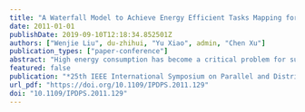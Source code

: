 ```yaml
---
title: "A Waterfall Model to Achieve Energy Efficient Tasks Mapping for Large Scale GPU Clusters"
date: 2011-01-01
publishDate: 2019-09-10T12:18:34.852501Z
authors: ["Wenjie Liu", du-zhihui, "Yu Xiao", admin, "Chen Xu"]
publication_types: ["paper-conference"]
abstract: "High energy consumption has become a critical problem for supercomputer systems. GPU clusters are becoming an increasingly popular architecture for building supercomputers because of its great improvement in performance. In this paper, we first formulate the tasks mapping problem as a mini-mal energy consumption problem with deadline constraint. Its optimizing object is very different from the traditional mapping problem which often aims at minimizing make span or minimizing response time. Then a Waterfall Energy Consumption Model, which abstracts the energy consumption of one GPU cluster system into several levels from high to low, is proposed to achieve an energy efficient tasks mapping for large scale GPU clusters. Based on our Waterfall Model, a new task mapping algorithm is developed which tries to apply different energy saving strategies to keep the system remaining at lower energy levels. Our mapping algorithm adopts the Dynamic Voltage Scaling, Dynamic Resource Scaling and β-migration for GPU sub-task to significantly reduce the energy consumption and achieve a better load balance for GPU clusters. A task generator based on the real task traces is developed and the simulation results show that our mapping algorithm based on the Waterfall Model can reduce nearly 50% energy consumption compared with traditional approaches which can only run at a high energy level. Not only the task deadline can be satisfied, but also the task execution time of our mapping algorithm can be reduced."
featured: false
publication: "*25th IEEE International Symposium on Parallel and Distributed Processing, IPDPS 2011, Anchorage, Alaska, USA, 16-20 May 2011 - Workshop Proceedings*"
url_pdf: "https://doi.org/10.1109/IPDPS.2011.129"
doi: "10.1109/IPDPS.2011.129"
---
```


